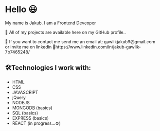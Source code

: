 <h1>Hello 😃</h1>

<p>My name is Jakub. I am a Frontend Deveoper</p>
<p>🔧 All of my projects are available here on my GitHub profile.. </p>
<p>📨 If you want to contact me send me an email at: gawlikjakub9@gmail.com or invite me on linkedin 🔗https://www.linkedin.com/in/jakub-gawlik-7b7465248/</p>

<h2>🛠️Technologies I work with: </h2>
<ul>
  <li>HTML</li>
  <li>CSS</li>
  <li>JAVASCRIPT</li>
  <li>jQuery</li>
  <li>NODEJS</li>
  <li>MONGODB (basics)</li>
  <li>SQL (basics)</li>
  <li>EXPRESS (basics)</li>
  <li>REACT (in progress...⚙️)</li>
</ul>

<!---
Gawc1uuu/Gawc1uuu is a ✨ special ✨ repository because its `README.md` (this file) appears on your GitHub profile.
You can click the Preview link to take a look at your changes.
--->

